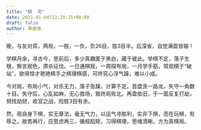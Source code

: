 ```yaml
---
title: "棋  局"
date: 2021-01-04T22:29:25+08:00
draft: false
author: 黄盛强
---
```


晚，与友对弈，两局，一胜，一负，负26目，胜3目半。后深省，自觉满盘皆输！

学棋月余，寻古今，思前后，多少真趣匿于黑白，藏于彼此。举棋不定，落子生根，察言观色，肃杀征伐。一日通棋规，一周探布局，一月学手筋，常观棋于“破站”，欲得惊才艳艳棋手之棋理棋感，可终究心浮气躁，难以小成。

今对局，布局小气，对杀无力，落子急躁，计算不足。首盘贪一路龙，失守一角数十目。失守后，心乱如麻，无心救场，致终局败北。再盘依旧，于一面反复打劫，频找劫财，收官之战，险胜3目有余。

然，观自身下棋，实无章法，毫无气力，以运气寻胜利，实非下棋，而在玩棋，有辱之。故若再行，应思虑再三，循规蹈矩，习得棋理，思绪清晰。方为真棋局。